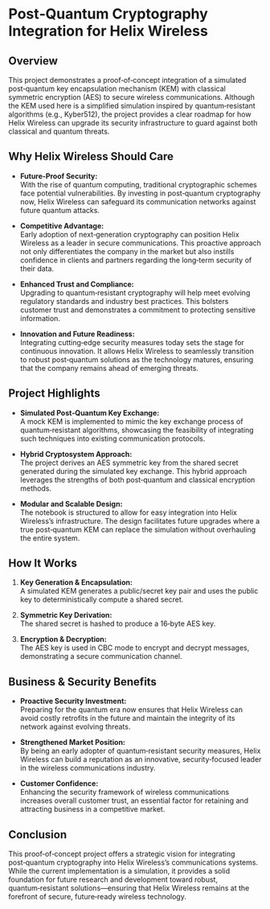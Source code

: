 # Post‑Quantum Cryptography Integration for Helix Wireless

## Overview
This project demonstrates a proof‑of‑concept integration of a simulated post‑quantum key encapsulation mechanism (KEM) with classical symmetric encryption (AES) to secure wireless communications. Although the KEM used here is a simplified simulation inspired by quantum‑resistant algorithms (e.g., Kyber512), the project provides a clear roadmap for how Helix Wireless can upgrade its security infrastructure to guard against both classical and quantum threats.

## Why Helix Wireless Should Care

- **Future‑Proof Security:**  
  With the rise of quantum computing, traditional cryptographic schemes face potential vulnerabilities. By investing in post‑quantum cryptography now, Helix Wireless can safeguard its communication networks against future quantum attacks.

- **Competitive Advantage:**  
  Early adoption of next‑generation cryptography can position Helix Wireless as a leader in secure communications. This proactive approach not only differentiates the company in the market but also instills confidence in clients and partners regarding the long‑term security of their data.

- **Enhanced Trust and Compliance:**  
  Upgrading to quantum‑resistant cryptography will help meet evolving regulatory standards and industry best practices. This bolsters customer trust and demonstrates a commitment to protecting sensitive information.

- **Innovation and Future Readiness:**  
  Integrating cutting‑edge security measures today sets the stage for continuous innovation. It allows Helix Wireless to seamlessly transition to robust post‑quantum solutions as the technology matures, ensuring that the company remains ahead of emerging threats.

## Project Highlights

- **Simulated Post‑Quantum Key Exchange:**  
  A mock KEM is implemented to mimic the key exchange process of quantum‑resistant algorithms, showcasing the feasibility of integrating such techniques into existing communication protocols.

- **Hybrid Cryptosystem Approach:**  
  The project derives an AES symmetric key from the shared secret generated during the simulated key exchange. This hybrid approach leverages the strengths of both post‑quantum and classical encryption methods.

- **Modular and Scalable Design:**  
  The notebook is structured to allow for easy integration into Helix Wireless’s infrastructure. The design facilitates future upgrades where a true post‑quantum KEM can replace the simulation without overhauling the entire system.

## How It Works

1. **Key Generation & Encapsulation:**  
   A simulated KEM generates a public/secret key pair and uses the public key to deterministically compute a shared secret.
   
2. **Symmetric Key Derivation:**  
   The shared secret is hashed to produce a 16‑byte AES key.

3. **Encryption & Decryption:**  
   The AES key is used in CBC mode to encrypt and decrypt messages, demonstrating a secure communication channel.

## Business & Security Benefits

- **Proactive Security Investment:**  
  Preparing for the quantum era now ensures that Helix Wireless can avoid costly retrofits in the future and maintain the integrity of its network against evolving threats.

- **Strengthened Market Position:**  
  By being an early adopter of quantum‑resistant security measures, Helix Wireless can build a reputation as an innovative, security‑focused leader in the wireless communications industry.

- **Customer Confidence:**  
  Enhancing the security framework of wireless communications increases overall customer trust, an essential factor for retaining and attracting business in a competitive market.

## Conclusion
This proof‑of‑concept project offers a strategic vision for integrating post‑quantum cryptography into Helix Wireless’s communications systems. While the current implementation is a simulation, it provides a solid foundation for future research and development toward robust, quantum‑resistant solutions—ensuring that Helix Wireless remains at the forefront of secure, future‑ready wireless technology.
